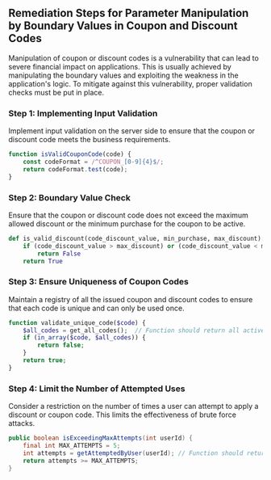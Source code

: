 

## Remediation Steps for Parameter Manipulation by Boundary Values in Coupon and Discount Codes
Manipulation of coupon or discount codes is a vulnerability that can lead to severe financial impact on applications. This is usually achieved by manipulating the boundary values and exploiting the weakness in the application's logic. To mitigate against this vulnerability, proper validation checks must be put in place.

### Step 1: Implementing Input Validation
Implement input validation on the server side to ensure that the coupon or discount code meets the business requirements.

```Javascript
function isValidCouponCode(code) {
    const codeFormat = /^COUPON_[0-9]{4}$/;
    return codeFormat.test(code);
}
```

### Step 2: Boundary Value Check
Ensure that the coupon or discount code does not exceed the maximum allowed discount or the minimum purchase for the coupon to be active.

```Python
def is_valid_discount(code_discount_value, min_purchase, max_discount):
    if (code_discount_value > max_discount) or (code_discount_value < min_purchase):
        return False
    return True
```
### Step 3: Ensure Uniqueness of Coupon Codes
Maintain a registry of all the issued coupon and discount codes to ensure that each code is unique and can only be used once.
```php
function validate_unique_code($code) {
    $all_codes = get_all_codes();  // Function should return all active codes from database
    if (in_array($code, $all_codes)) {
        return false;
    }
    return true;
}
```

### Step 4: Limit the Number of Attempted Uses
Consider a restriction on the number of times a user can attempt to apply a discount or coupon code. This limits the effectiveness of brute force attacks.

```java
public boolean isExceedingMaxAttempts(int userId) {
    final int MAX_ATTEMPTS = 5;
    int attempts = getAttemptedByUser(userId); // Function should return number of attempts by a user
    return attempts >= MAX_ATTEMPTS;
}
```